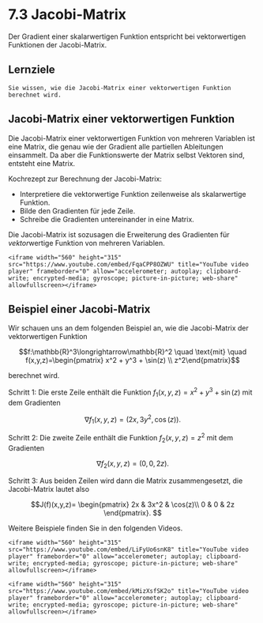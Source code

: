 # 7.3 Jacobi-Matrix

Der Gradient einer skalarwertigen Funktion entspricht bei vektorwertigen Funktionen der Jacobi-Matrix.

## Lernziele

```{admonition} Lernziel
Sie wissen, wie die Jacobi-Matrix einer vektorwertigen Funktion berechnet wird.
```

## Jacobi-Matrix einer vektorwertigen Funktion

Die Jacobi-Matrix einer vektorwertigen Funktion von mehreren Variablen ist eine
Matrix, die genau wie der Gradient alle partiellen Ableitungen einsammelt. Da
aber die Funktionswerte der Matrix selbst Vektoren sind, entsteht eine Matrix.

Kochrezept zur Berechnung der Jacobi-Matrix:
* Interpretiere die vektorwertige Funktion zeilenweise als skalarwertige
  Funktion.
* Bilde den Gradienten für jede Zeile.
* Schreibe die Gradienten untereinander in eine Matrix. 

Die Jacobi-Matrix ist sozusagen die Erweiterung des Gradienten für
*vektor*wertige Funktion von mehreren Variablen.

```{dropdown} Video zu "Jacobi-Matrix" von Mathematische Methoden
<iframe width="560" height="315" src="https://www.youtube.com/embed/FqaCPP8OZWU" title="YouTube video player" frameborder="0" allow="accelerometer; autoplay; clipboard-write; encrypted-media; gyroscope; picture-in-picture; web-share" allowfullscreen></iframe>
```

## Beispiel einer Jacobi-Matrix

Wir schauen uns an dem folgenden Beispiel an, wie die Jacobi-Matrix der
vektorwertigen Funktion

$$f:\mathbb{R}^3\longrightarrow\mathbb{R}^2 \quad \text{mit} \quad
f(x,y,z)=\begin{pmatrix} x^2 + y^3 + \sin(z) \\ z^2\end{pmatrix}$$

berechnet wird.

Schritt 1: Die erste Zeile enthält die Funktion $f_1(x,y,z)=x^2 + y^3 + \sin(z)$ mit dem
Gradienten 

$$\nabla f_1(x,y,z) = \left(2x , 3y^2, \cos(z)\right).$$

Schritt 2: Die zweite Zeile enthält die Funktion $f_2(x,y,z)=z^2$ mit dem Gradienten

$$\nabla f_2(x,y,z) = \left(0, 0, 2z\right).$$

Schritt 3: Aus beiden Zeilen wird dann die Matrix zusammengesetzt, die Jacobi-Matrix
lautet also 

$$J(f)(x,y,z)=
\begin{pmatrix} 
2x & 3x^2 & \cos(z)\\ 
0 & 0 & 2z
\end{pmatrix}.
$$

Weitere Beispiele finden Sie in den folgenden Videos.

```{dropdown} Video zu "Jacobi-Matrix Beispiel 1" von Mathematische Methoden
<iframe width="560" height="315" src="https://www.youtube.com/embed/LiFyUo6snK8" title="YouTube video player" frameborder="0" allow="accelerometer; autoplay; clipboard-write; encrypted-media; gyroscope; picture-in-picture; web-share" allowfullscreen></iframe>
```

```{dropdown} Video zu "Jacobi-Matrix aufstellen" von Mathematrick
<iframe width="560" height="315" src="https://www.youtube.com/embed/kMizXsfSK2o" title="YouTube video player" frameborder="0" allow="accelerometer; autoplay; clipboard-write; encrypted-media; gyroscope; picture-in-picture; web-share" allowfullscreen></iframe>
```

